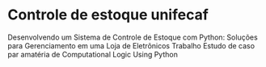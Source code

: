 # Controle de estoque unifecaf
 Desenvolvendo um Sistema de Controle de Estoque com Python: Soluções para  Gerenciamento em uma Loja de Eletrônicos
 Trabalho Estudo de caso par amatéria de Computational Logic Using Python
